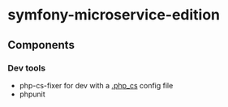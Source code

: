 symfony-microservice-edition
============================

Components
----------

### Dev tools

- php-cs-fixer for dev with a [.php_cs](.php_cs) config file
- phpunit
